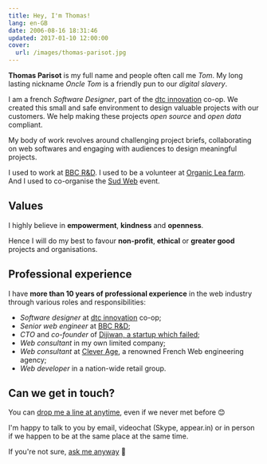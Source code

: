 ```yaml
---
title: Hey, I'm Thomas!
lang: en-GB
date: 2006-08-16 18:31:46
updated: 2017-01-10 12:00:00
cover:
  url: /images/thomas-parisot.jpg
---
```


**Thomas Parisot** is my full name and people often call me *Tom*.
My long lasting nickname *Oncle Tom* is a friendly pun to our *digital slavery*.

I am a french _Software Designer_, part of the [dtc innovation][] co-op.
We created this small and safe environment to design valuable projects with our customers. We help making these projects _open source_ and _open data_ compliant.

My body of work revolves around challenging project briefs, collaborating on web softwares and engaging with audiences to design meaningful projects.

I used to work at [BBC R&D][]. I used to be a volunteer at [Organic Lea farm][]. And I used to co-organise the [Sud Web][] event.


## Values

I highly believe in **empowerment**, **kindness** and **openness**.

Hence I will do my best to favour **non-profit**, **ethical** or **greater good** projects and organisations.


## Professional experience

I have **more than 10 years of professional experience** in the web industry through various roles and responsibilities:

- *Software designer* at [dtc innovation][] co-op;
- *Senior web engineer* at [BBC R&D][];
- *CTO* and *co-founder* of [Dijiwan, a startup which failed](/2014/why-our-startup-failed/);
- *Web consultant* in my own limited company;
- *Web consultant* at [Clever Age][], a renowned French Web engineering agency;
- *Web developer* in a nation-wide retail group.


## Can we get in touch?

You can [drop me a line at anytime][email], even if we never met before 😊

I'm happy to talk to you by email, videochat (Skype, appear.in) or in person if we happen to be at the same place at the same time.

If you're not sure, [ask me anyway][email] 🙂

[email]: mailto:&#104;&#105;&#064;&#111;&#110;&#099;&#108;&#101;&#116;&#111;&#109;&#046;&#105;&#111;
[BBC R&D]: https://bbc.co.uk/rd
[Clever Age]: http://www.clever-age.com/
[dtc innovation]: https://dtc-innovation.org
[Sud Web]: https://sudweb.fr/
[Organic Lea farm]: https://www.organiclea.org.uk
